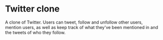 Twitter clone
===

A clone of Twitter. Users can tweet, follow and unfollow other users, mention users, as well as keep track of what they've been mentioned in and the tweets of who they follow.

